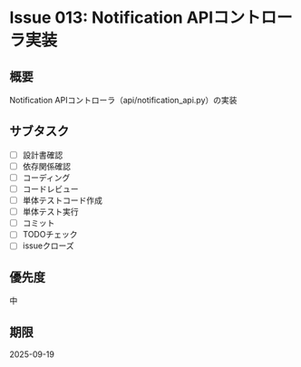 # Issue 013: Notification APIコントローラ実装

## 概要
Notification APIコントローラ（api/notification_api.py）の実装

## サブタスク
- [ ] 設計書確認
- [ ] 依存関係確認
- [ ] コーディング
- [ ] コードレビュー
- [ ] 単体テストコード作成
- [ ] 単体テスト実行
- [ ] コミット
- [ ] TODOチェック
- [ ] issueクローズ

## 優先度
中

## 期限
2025-09-19
